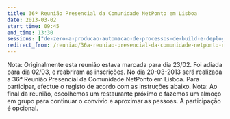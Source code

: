 ```yaml
---
title: 36ª Reunião Presencial da Comunidade NetPonto em Lisboa
date: 2013-03-02
start_time: 09:45
end_time: 13:30
sessions: ["de-zero-a-producao-automacao-de-processos-de-build-e-deployment","o-que-e-o-html5-e-porque-e-que-me-devo-preocupar-com-isso"]
redirect_from: /reuniao/36a-reuniao-presencial-da-comunidade-netponto-em-lisboa/
---
```

Nota: Originalmente esta reunião estava marcada para dia 23/02. Foi adiada para dia 02/03, e reabriram as inscrições.  No dia 20-03-2013 será realizada a 36ª Reunião Presencial da Comunidade NetPonto em Lisboa. Para participar, efectue o registo de acordo com as instruções abaixo.
Nota: Ao final da reunião, escolhemos um restaurante próximo e fazemos um almoço em grupo para continuar o convívio e aproximar as pessoas. A participação é opcional.